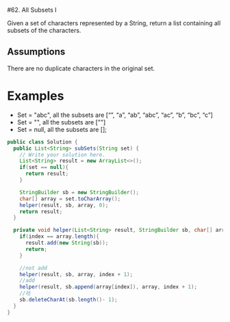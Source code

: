 #62. All Subsets I

Given a set of characters represented by a String, return a list containing all subsets of the characters.

## Assumptions
There are no duplicate characters in the original set.

# Examples
+ Set = "abc", all the subsets are [“”, “a”, “ab”, “abc”, “ac”, “b”, “bc”, “c”]
+ Set = "", all the subsets are [""]
+ Set = null, all the subsets are [];

```java
public class Solution {
  public List<String> subSets(String set) {
    // Write your solution here.
    List<String> result = new ArrayList<>();
    if(set == null){
      return result;
    }

    StringBuilder sb = new StringBuilder();
    char[] array = set.toCharArray();
    helper(result, sb, array, 0);
    return result;
  }

  private void helper(List<String> result, StringBuilder sb, char[] array, int index){
    if(index == array.length){
      result.add(new String(sb));
      return;
    }

    //not add
    helper(result, sb, array, index + 1);
    //add
    helper(result, sb.append(array[index]), array, index + 1);
    //吐
    sb.deleteCharAt(sb.length()- 1);
  } 
}

